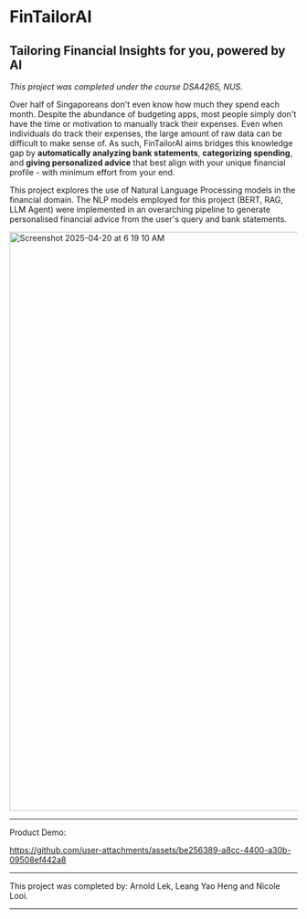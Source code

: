 # FinTailorAI
Tailoring Financial Insights for you, powered by AI
-------
_This project was completed under the course DSA4265, NUS._

Over half of Singaporeans don't even know how much they spend each month. Despite the abundance of budgeting apps, most people simply don't have the time or motivation to manually track their expenses. Even when individuals do track their expenses, the large amount of raw data can be difficult to make sense of. As such, FinTailorAI aims bridges this knowledge gap by **automatically analyzing bank statements**, **categorizing spending**, and **giving personalized advice** that best align with your unique financial profile - with minimum effort from your end.

This project explores the use of Natural Language Processing models in the financial domain. The NLP models employed for this project (BERT, RAG, LLM Agent) were implemented in an overarching pipeline to generate personalised financial advice from the user's query and bank statements. 

<img width="1014" alt="Screenshot 2025-04-20 at 6 19 10 AM" src="https://github.com/user-attachments/assets/a44ce4fe-a69e-48ab-acd8-7c26cbe90082" />

-----
Product Demo:

https://github.com/user-attachments/assets/be256389-a8cc-4400-a30b-09508ef442a8

-----

This project was completed by: Arnold Lek, Leang Yao Heng and Nicole Looi. 

-----
